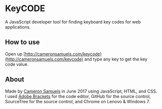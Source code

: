 # KeyCODE
A JavaScript developer tool for finding keyboard key codes for web applications.

## How to use
Open up [http://cameronsamuels.com/keycode](http://cameronsamuels.com/keycode) and type any key to get the key code value.

## About
Made by [Cameron Samuels](http://cameronsamuels.com) in June 2017 using JavaScript, HTML, and CSS.
<br />
I used <a href="http://brackets.io">Adobe Brackets</a> for the code editor, GitHub for the source control, SourceTree for the source control, and Chrome on Lenovo & Windows 7.
